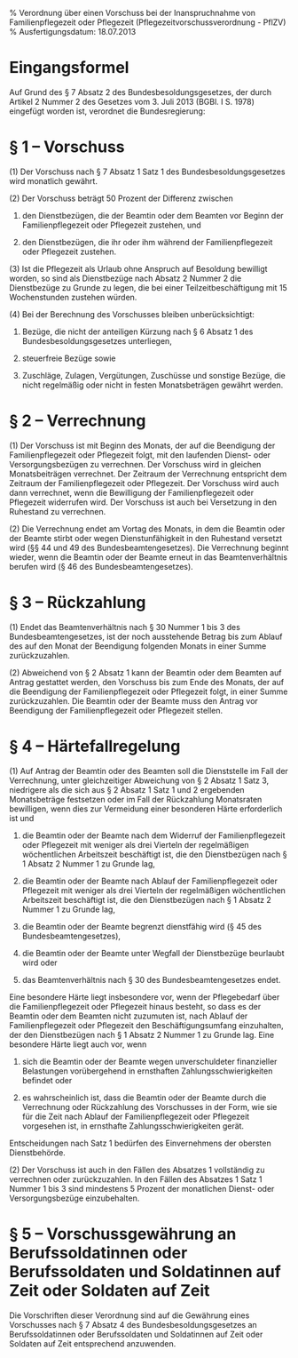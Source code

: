 % Verordnung über einen Vorschuss bei der Inanspruchnahme von Familienpflegezeit oder Pflegezeit  (Pflegezeitvorschussverordnung - PflZV)
% Ausfertigungsdatum: 18.07.2013
 
# Eingangsformel

Auf Grund des § 7 Absatz 2 des Bundesbesoldungsgesetzes, der durch Artikel 2 Nummer 2 des Gesetzes vom 3. Juli 2013 (BGBl. I S. 1978) eingefügt worden ist, verordnet die Bundesregierung:

# § 1 – Vorschuss

(1) Der Vorschuss nach § 7 Absatz 1 Satz 1 des Bundesbesoldungsgesetzes wird monatlich gewährt.

(2) Der Vorschuss beträgt 50 Prozent der Differenz zwischen

1. den Dienstbezügen, die der Beamtin oder dem Beamten vor Beginn der Familienpflegezeit oder Pflegezeit zustehen, und

2. den Dienstbezügen, die ihr oder ihm während der Familienpflegezeit oder Pflegezeit zustehen.

(3) Ist die Pflegezeit als Urlaub ohne Anspruch auf Besoldung bewilligt worden, so sind als Dienstbezüge nach Absatz 2 Nummer 2 die Dienstbezüge zu Grunde zu legen, die bei einer Teilzeitbeschäftigung mit 15 Wochenstunden zustehen würden.

(4) Bei der Berechnung des Vorschusses bleiben unberücksichtigt:

1. Bezüge, die nicht der anteiligen Kürzung nach § 6 Absatz 1 des Bundesbesoldungsgesetzes unterliegen,

2. steuerfreie Bezüge sowie

3. Zuschläge, Zulagen, Vergütungen, Zuschüsse und sonstige Bezüge, die nicht regelmäßig oder nicht in festen Monatsbeträgen gewährt werden.

# § 2 – Verrechnung

(1) Der Vorschuss ist mit Beginn des Monats, der auf die Beendigung der Familienpflegezeit oder Pflegezeit folgt, mit den laufenden Dienst- oder Versorgungsbezügen zu verrechnen. Der Vorschuss wird in gleichen Monatsbeiträgen verrechnet. Der Zeitraum der Verrechnung entspricht dem Zeitraum der Familienpflegezeit oder Pflegezeit. Der Vorschuss wird auch dann verrechnet, wenn die Bewilligung der Familienpflegezeit oder Pflegezeit widerrufen wird. Der Vorschuss ist auch bei Versetzung in den Ruhestand zu verrechnen.

(2) Die Verrechnung endet am Vortag des Monats, in dem die Beamtin oder der Beamte stirbt oder wegen Dienstunfähigkeit in den Ruhestand versetzt wird (§§ 44 und 49 des Bundesbeamtengesetzes). Die Verrechnung beginnt wieder, wenn die Beamtin oder der Beamte erneut in das Beamtenverhältnis berufen wird (§ 46 des Bundesbeamtengesetzes).

# § 3 – Rückzahlung

(1) Endet das Beamtenverhältnis nach § 30 Nummer 1 bis 3 des Bundesbeamtengesetzes, ist der noch ausstehende Betrag bis zum Ablauf des auf den Monat der Beendigung folgenden Monats in einer Summe zurückzuzahlen.

(2) Abweichend von § 2 Absatz 1 kann der Beamtin oder dem Beamten auf Antrag gestattet werden, den Vorschuss bis zum Ende des Monats, der auf die Beendigung der Familienpflegezeit oder Pflegezeit folgt, in einer Summe zurückzuzahlen. Die Beamtin oder der Beamte muss den Antrag vor Beendigung der Familienpflegezeit oder Pflegezeit stellen.

# § 4 – Härtefallregelung

(1) Auf Antrag der Beamtin oder des Beamten soll die Dienststelle im Fall der Verrechnung, unter gleichzeitiger Abweichung von § 2 Absatz 1 Satz 3, niedrigere als die sich aus § 2 Absatz 1 Satz 1 und 2 ergebenden Monatsbeträge festsetzen oder im Fall der Rückzahlung Monatsraten bewilligen, wenn dies zur Vermeidung einer besonderen Härte erforderlich ist und

1. die Beamtin oder der Beamte nach dem Widerruf der Familienpflegezeit oder Pflegezeit mit weniger als drei Vierteln der regelmäßigen wöchentlichen Arbeitszeit beschäftigt ist, die den Dienstbezügen nach § 1 Absatz 2 Nummer 1 zu Grunde lag,

2. die Beamtin oder der Beamte nach Ablauf der Familienpflegezeit oder Pflegezeit mit weniger als drei Vierteln der regelmäßigen wöchentlichen Arbeitszeit beschäftigt ist, die den Dienstbezügen nach § 1 Absatz 2 Nummer 1 zu Grunde lag,

3. die Beamtin oder der Beamte begrenzt dienstfähig wird (§ 45 des Bundesbeamtengesetzes),

4. die Beamtin oder der Beamte unter Wegfall der Dienstbezüge beurlaubt wird oder

5. das Beamtenverhältnis nach § 30 des Bundesbeamtengesetzes endet.

Eine besondere Härte liegt insbesondere vor, wenn der Pflegebedarf über die Familienpflegezeit oder Pflegezeit hinaus besteht, so dass es der Beamtin oder dem Beamten nicht zuzumuten ist, nach Ablauf der Familienpflegezeit oder Pflegezeit den Beschäftigungsumfang einzuhalten, der den Dienstbezügen nach § 1 Absatz 2 Nummer 1 zu Grunde lag. Eine besondere Härte liegt auch vor, wenn

1. sich die Beamtin oder der Beamte wegen unverschuldeter finanzieller Belastungen vorübergehend in ernsthaften Zahlungsschwierigkeiten befindet oder

2. es wahrscheinlich ist, dass die Beamtin oder der Beamte durch die Verrechnung oder Rückzahlung des Vorschusses in der Form, wie sie für die Zeit nach Ablauf der Familienpflegezeit oder Pflegezeit vorgesehen ist, in ernsthafte Zahlungsschwierigkeiten gerät.

Entscheidungen nach Satz 1 bedürfen des Einvernehmens der obersten Dienstbehörde.

(2) Der Vorschuss ist auch in den Fällen des Absatzes 1 vollständig zu verrechnen oder zurückzuzahlen. In den Fällen des Absatzes 1 Satz 1 Nummer 1 bis 3 sind mindestens 5 Prozent der monatlichen Dienst- oder Versorgungsbezüge einzubehalten.

# § 5 – Vorschussgewährung an Berufssoldatinnen oder Berufssoldaten und Soldatinnen auf Zeit oder Soldaten auf Zeit

Die Vorschriften dieser Verordnung sind auf die Gewährung eines Vorschusses nach § 7 Absatz 4 des Bundesbesoldungsgesetzes an Berufssoldatinnen oder Berufssoldaten und Soldatinnen auf Zeit oder Soldaten auf Zeit entsprechend anzuwenden.

